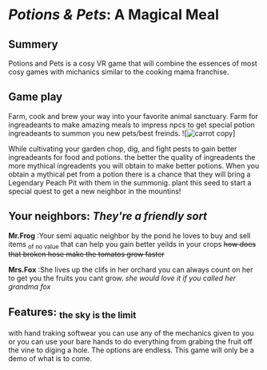# *Potions & Pets*: A Magical Meal

## Summery

Potions and Pets is a cosy VR game that will combine the essences of most cosy games with michanics similar to the cooking mama franchise.

## Game play

Farm, cook and brew your way into your favorite animal sanctuary. Farm for ingreadeants to make amazing meals to impress npcs to get special potion ingreadeants to summon you new pets/best freinds.
![![carrot copy](https://github.com/user-attachments/assets/af6f8092-2ff4-49d8-9c78-13bf936ab141)]

While cultivating your garden chop, dig, and fight pests to gain better ingreadeants for food and potions. the better the quality of ingreadents the more mythical ingreadents you will obtain to make better potions. When you obtain a mythical pet from a potion there is a chance that they will bring a Legendary Peach Pit with them in the summonig. plant this seed to start a special quest to get a new neighbor in the mountins!

## Your neighbors: _They're a friendly sort_

**Mr.Frog** 
:Your semi aquatic neighbor by the pond he loves to buy and sell items <sub>of no value</sub> that can help you gain better yeilds in your crops ~~how does that broken hose make the tomatos grow faster~~ 

**Mrs.Fox** 
:She lives up the clifs in her orchard you can always count on her to get you the fruits you cant grow. *she would love it if you called her grandma fox*

## **Features**:   <sub>the sky is the limit</sub>

with hand traking softwear you can use any of the mechanics given to you or you can use your bare hands to do everything from grabing the fruit off the vine to diging a hole. The options are endless. This game will only be a demo of what is to come.

